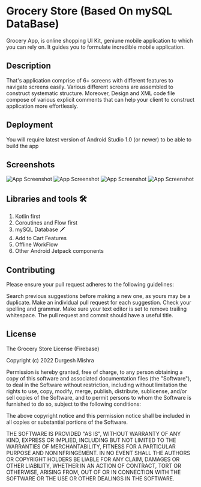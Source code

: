 # Grocery Store (Based On mySQL DataBase)
Grocery App, is online shopping UI Kit, geniune mobile application to which you can rely on. It guides you to formulate incredible mobile application. 


## Description
That's application comprise of 6+ screens with different features to navigate screens easily. Various different screens are assembled to construct systematic structure. Moreover, Design and XML code file compose of various explicit comments that can help your client to construct application more effortlessly.
## Deployment

You will require latest version of Android Studio 1.0 (or newer) to be able to build the app




## Screenshots

![App Screenshot](https://via.placeholder.com/468x300?text=App+Screenshot+Here)
![App Screenshot](https://via.placeholder.com/468x300?text=App+Screenshot+Here)
![App Screenshot](https://via.placeholder.com/468x300?text=App+Screenshot+Here)
![App Screenshot](https://via.placeholder.com/468x300?text=App+Screenshot+Here)


## Libraries and tools 🛠

1. Kotlin first
2. Coroutines and Flow first
3. mySQL Database  🗡
4. Add to Cart Features
5. Offline WorkFlow
6. Other Android Jetpack components
## Contributing

Please ensure your pull request adheres to the following guidelines:

Search previous suggestions before making a new one, as yours may be a duplicate.
Make an individual pull request for each suggestion.
Check your spelling and grammar.
Make sure your text editor is set to remove trailing whitespace.
The pull request and commit should have a useful title.


## License

The Grocery Store License (Firebase)

Copyright (c) 2022  Durgesh Mishra

Permission is hereby granted, free of charge, to any person obtaining a copy
of this software and associated documentation files (the "Software"), to deal
in the Software without restriction, including without limitation the rights
to use, copy, modify, merge, publish, distribute, sublicense, and/or sell
copies of the Software, and to permit persons to whom the Software is
furnished to do so, subject to the following conditions:

The above copyright notice and this permission notice shall be included in all
copies or substantial portions of the Software.

THE SOFTWARE IS PROVIDED "AS IS", WITHOUT WARRANTY OF ANY KIND, EXPRESS OR
IMPLIED, INCLUDING BUT NOT LIMITED TO THE WARRANTIES OF MERCHANTABILITY,
FITNESS FOR A PARTICULAR PURPOSE AND NONINFRINGEMENT. IN NO EVENT SHALL THE
AUTHORS OR COPYRIGHT HOLDERS BE LIABLE FOR ANY CLAIM, DAMAGES OR OTHER
LIABILITY, WHETHER IN AN ACTION OF CONTRACT, TORT OR OTHERWISE, ARISING FROM,
OUT OF OR IN CONNECTION WITH THE SOFTWARE OR THE USE OR OTHER DEALINGS IN THE
SOFTWARE.


